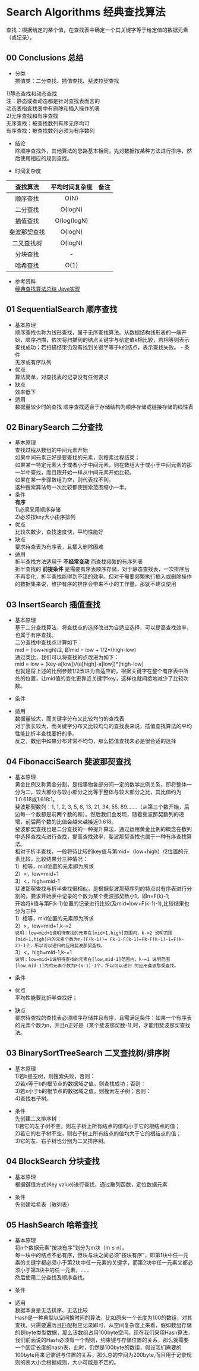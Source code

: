 # Search Algorithms 经典查找算法  
查找：根据给定的某个值，在查找表中确定一个其关键字等于给定值的数据元素（或记录）。

## 00 Conclusions 总结

- 分类  
插值类：二分查找、插值查找、斐波拉契查找  

1)静态查找和动态查找  
  注：静态或者动态都是针对查找表而言的  
  动态表指查找表中有删除和插入操作的表  
2)无序查找和有序查找  
  无序查找：被查找数列有序无序均可  
  有序查找：被查找数列必须为有序数列  

- 结论  
除顺序查找外，其他算法的思路基本相同，先对数据按某种方法进行排序，然后使用相应的规则查找。  


- 时间复杂度  

|   查找算法    |  平均时间复杂度  |   备注  |  
|:-----------:|:--------------:|:-------|  
|   顺序查找    | O(N)          |         |  
|   二分查找    | O(logN)       |         |  
|   插值查找    | O(log(logN)   |         |  
| 斐波那契查找   | O(logN)       |         |  
|   二叉查找树  | O(logN)        |         |  
|   分块查找    |  -            |         |  
|   哈希查找    | O(1)          |         |  


- 参考资料   
[经典查找算法总结 Java实现](http://lewiszlw.me/2017/07/10/%E7%BB%8F%E5%85%B8%E6%9F%A5%E6%89%BE%E7%AE%97%E6%B3%95%E6%80%BB%E7%BB%93%EF%BC%88Java%E5%AE%9E%E7%8E%B0%EF%BC%89/)


## 01 SequentialSearch 顺序查找
- 基本原理  
顺序查找也称为线形查找，属于无序查找算法。从数据结构线形表的一端开始，顺序扫描，依次将扫描到的结点关键字与给定值k相比较，若相等则表示查找成功；若扫描结束仍没有找到关键字等于k的结点，表示查找失败。  - 条件  
无序或有序队列
- 优点  
算法简单，对查找表的记录没有任何要求
- 缺点  
效率低下
- 适用  
数据量较少时的查找
顺序查找适合于存储结构为顺序存储或链接存储的线性表

## 02 BinarySearch 二分查找
- 基本原理  
查找过程从数组的中间元素开始  
如果中间元素正好是要查找的元素，则搜素过程结束；  
如果某一特定元素大于或者小于中间元素，则在数组大于或小于中间元素的那一半中查找，而且跟开始一样从中间元素开始比较。  
如果在某一步骤数组为空，则代表找不到。  
这种搜索算法每一次比较都使搜索范围缩小一半。
- 条件  
**有序**   
1)必须采用顺序存储  
2)必须按key大小由序排列 
- 优点  
比较次数少，查找速度快，平均性能好
- 缺点  
要求待查表为有序表，且插入删除困难
- 适用  
折半查找方法适用于 **不经常变动** 而查找频繁的有序列表  
折半查找的 **前提条件** 是需要有序表顺序存储，对于静态查找表，一次排序后不再变化，折半查找能得到不错的效率。但对于需要频繁执行插入或删除操作的数据集来说，维护有序的排序会带来不小的工作量，那就不建议使用  

## 03 InsertSearch 插值查找  
- 基本原理    
基于二分查找算法，将查找点的选择改进为自适应选择，可以提高查找效率，也属于有序查找。  
二分查找中查找点计算如下：  
mid = (low+high)/2, 即mid = low + 1/2*(high-low)  
通过类比，我们可以将查找的点改进为如下：  
mid = low + (key-a[low])/(a[high]-a[low])*(high-low)    
也就是将上述的比例参数1/2改进为自适应的，根据关键字在整个有序表中所处的位置，让mid值的变化更靠近关键字key，这样也就间接地减少了比较次数。  
- 条件  

- 适用  
数据量较大，而关键字分布又比较均匀的查找表  
对于表长较大，而关键字分布又比较均匀的查找表来说，插值查找算法的平均性能比折半查找要好的多。  
反之，数组中如果分布非常不均匀，那么插值查找未必是很合适的选择

## 04 FibonacciSearch 斐波那契查找  
- 基本原理  
黄金比例又称黄金分割，是指事物各部分间一定的数学比例关系，即将整体一分为二，较大部分与较小部分之比等于整体与较大部分之比，其比值约为1:0.618或1.618:1。  
斐波那契数列：1, 1, 2, 3, 5, 8, 13, 21, 34, 55, 89…….（从第三个数开始，后边每一个数都是前两个数的和）。然后我们会发现，随着斐波那契数列的递增，前后两个数的比值会越来越接近0.618。  
斐波那契查找也是二分查找的一种提升算法，通过运用黄金比例的概念在数列中选择查找点进行查找，提高查找效率，斐波那契查找也属于一种有序查找算法。  
相对于折半查找，一般将待比较的key值与第mid=（low+high）/2位置的元素比较，比较结果分三种情况：  
1）相等，mid位置的元素即为所求  
2）>，low=mid+1  
3）<，high=mid-1  
斐波那契查找与折半查找很相似，是根据斐波那契序列的特点对有序表进行分割的，要求开始表中记录的个数为某个斐波那契数小1，即n=F(k)-1;  
开始将k值与第F(k-1)位置的记录进行比较(及mid=low+F(k-1)-1),比较结果也分为三种  
1）相等，mid位置的元素即为所求  
2）>，low=mid+1,k-=2  
```说明：low=mid+1说明待查找的元素在[mid+1,high]范围内，k-=2 说明范围[mid+1,high]内的元素个数为n-(F(k-1))= Fk-1-F(k-1)=Fk-F(k-1)-1=F(k-2)-1个，所以可以递归的应用斐波那契查找。```  
3）<，high=mid-1,k-=1  
```说明：low=mid+1说明待查找的元素在[low,mid-1]范围内，k-=1 说明范围[low,mid-1]内的元素个数为F(k-1)-1个，所以可以递归 的应用斐波那契查找。```
- 条件  

- 优点  
  平均性能要比折半查找好；  
- 缺点   
要求待查找的查找表必须顺序存储并且有序，且需满足条件：如果一个有序表的元素个数为n，并且n正好是（某个斐波那契数-1),时，才能用斐波那契查找法。

## 03 BinarySortTreeSearch 二叉查找树/排序树
- 基本原理  
1)若b是空树，则搜索失败，否则：  
2)若x等于b的根节点的数据域之值，则查找成功；否则：  
3)若x小于b的根节点的数据域之值，则搜索左子树；否则：  
4)查找右子树。  

- 条件  
  先创建二叉排序树：   
1)若它的左子树不空，则左子树上所有结点的值均小于它的根结点的值；  
2)若它的右子树不空，则右子树上所有结点的值均大于它的根结点的值；  
3)它的左、右子树也分别为二叉排序树。

## 04 BlockSearch 分块查找
- 基本原理  
根据键值方式(Key value)进行查找，通过散列函数，定位数据元素  

- 条件  
先创建哈希表（散列表）  

## 05 HashSearch 哈希查找  
- 基本原理  
将n个数据元素"按块有序"划分为m块（m ≤ n）。   
每一块中的结点不必有序，但块与块之间必须"按块有序"，即第1块中任一元素的关键字都必须小于第2块中任一元素的关键字，而第2块中任一元素又都必须小于第3块中的任一元素，……  
然后使用二分查找及顺序查找。

- 条件  

- 适用  
数据本身是无法排序、无法比较  
Hash是一种典型以空间换时间的算法，比如原来一个长度为100的数组，对其查找，只需要遍历且匹配相应记录即可，从空间复杂度上来看，假如数组存储的是byte类型数据，那么该数组占用100byte空间。现在我们采用Hash算法，我们前面说的Hash必须有一个规则，约束键与存储位置的关系，那么就需要一个固定长度的hash表，此时，仍然是100byte的数组，假设我们需要的100byte用来记录键与位置的关系，那么总的空间为200byte,而且用于记录规则的表大小会根据规则，大小可能是不定的。


